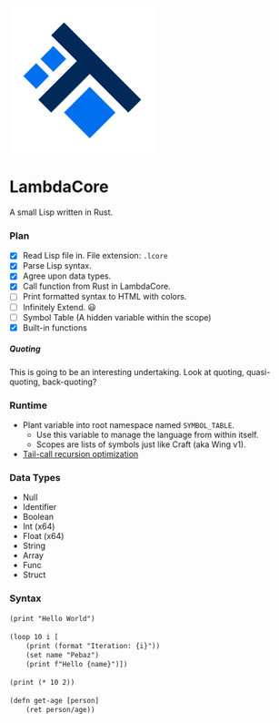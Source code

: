 <img src="dev/logo/LambdaCoreLogo.png" width=256 />

# LambdaCore
A small Lisp written in Rust.

### Plan

- [x] Read Lisp file in. File extension: `.lcore`
- [x] Parse Lisp syntax.
- [x] Agree upon data types.
- [x] Call function from Rust in LambdaCore.
- [ ] Print formatted syntax to HTML with colors.
- [ ] Infinitely Extend. 😃
- [ ] Symbol Table (A hidden variable within the scope)
- [x] Built-in functions

##### Quoting

This is going to be an interesting undertaking. Look at quoting, quasi-quoting, back-quoting?

### Runtime

 * Plant variable into root namespace named `SYMBOL_TABLE`.
	* Use this variable to manage the language from within itself.
	* Scopes are lists of symbols just like Craft (aka Wing v1).
 * [Tail-call recursion optimization](https://github.com/murarth/ketos/blob/master/docs/README.md)

### Data Types

 * Null
 * Identifier
 * Boolean
 * Int (x64)
 * Float (x64)
 * String
 * Array
 * Func
 * Struct

### Syntax

```Lisp
(print "Hello World")

(loop 10 i [
	(print (format "Iteration: {i}"))
	(set name "Pebaz")
	(print f"Hello {name}")])

(print (* 10 2))

(defn get-age [person]
	(ret person/age))
```
